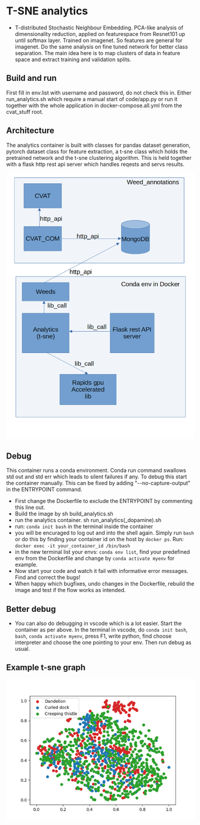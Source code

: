 # T-SNE analytics 
- T-distributed Stochastic Neighbour Embedding. PCA-like analysis of dimensionality reduction, applied on featurespace from Resnet101 up until softmax layer. Trained on imagenet. So features are general for imagenet. Do the same analysis on fine tuned network for better class separation. The main idea here is to map clusters of data in feature space and extract training and validation splits. 

## Build and run
First fill in env.list with username and password, do not check this in.
Either run_analytics.sh which require a manual start of code/app.py or run it together with the whole application in docker-compose.all.yml from the cvat_stuff root.

## Architecture
The analytics container is built with classes for pandas dataset generation, pytorch dataset class for feature extraction, a t-sne class which holds the pretrained network and the t-sne clustering algorithm. This is held together with a flask http rest api server which handles reqests and servs results.

![](doc_img/architecture.png)


## Debug
This container runs a conda environment. Conda run command swallows std out and std err which leads to silent failures if any. To debug this start the container manually. This can be fixed by adding "--no-capture-output" in the ENTRYPOINT command.
- First change the Dockerfile to exclude the ENTRYPOINT by commenting this line out. 
- Build the image by sh build_analytics.sh
- run the analytics container. sh run_analytics(_dopamine).sh
- run: `conda init bash` in the terminal inside the container
- you will be encuraged to log out and into the shell again. Simply run `bash` or do this by finding your container id on the host by `docker ps`. Run: `docker exec -it your_container_id /bin/bash`
- in the new terminal list your envs: `conda env list`, find your predefined env from the Dockerfile and change by `conda activate myenv` for example.
- Now start your code and watch it fail with informative error messages. Find and correct the bugs!
- When happy which bugfixes, undo changes in the Dockerfile, rebuild the image and test if the flow works as intended.
## Better debug
- You can also do debugging in vscode which is a lot easier. Start the container as per above. In the terminal in vscode, do `conda init bash`, `bash`, `conda activate myenv`, press F1, write python, find choose interpreter and choose the one pointing to your env. Then run debug as usual.

## Example t-sne graph
![](doc_img/tsne_plot.png)